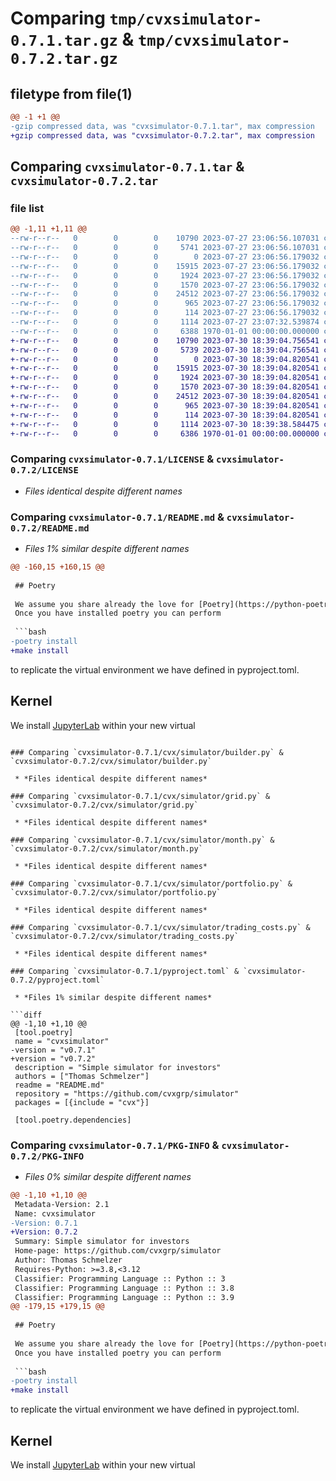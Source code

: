 # Comparing `tmp/cvxsimulator-0.7.1.tar.gz` & `tmp/cvxsimulator-0.7.2.tar.gz`

## filetype from file(1)

```diff
@@ -1 +1 @@
-gzip compressed data, was "cvxsimulator-0.7.1.tar", max compression
+gzip compressed data, was "cvxsimulator-0.7.2.tar", max compression
```

## Comparing `cvxsimulator-0.7.1.tar` & `cvxsimulator-0.7.2.tar`

### file list

```diff
@@ -1,11 +1,11 @@
--rw-r--r--   0        0        0    10790 2023-07-27 23:06:56.107031 cvxsimulator-0.7.1/LICENSE
--rw-r--r--   0        0        0     5741 2023-07-27 23:06:56.107031 cvxsimulator-0.7.1/README.md
--rw-r--r--   0        0        0        0 2023-07-27 23:06:56.179032 cvxsimulator-0.7.1/cvx/simulator/__init__.py
--rw-r--r--   0        0        0    15915 2023-07-27 23:06:56.179032 cvxsimulator-0.7.1/cvx/simulator/builder.py
--rw-r--r--   0        0        0     1924 2023-07-27 23:06:56.179032 cvxsimulator-0.7.1/cvx/simulator/grid.py
--rw-r--r--   0        0        0     1570 2023-07-27 23:06:56.179032 cvxsimulator-0.7.1/cvx/simulator/month.py
--rw-r--r--   0        0        0    24512 2023-07-27 23:06:56.179032 cvxsimulator-0.7.1/cvx/simulator/portfolio.py
--rw-r--r--   0        0        0      965 2023-07-27 23:06:56.179032 cvxsimulator-0.7.1/cvx/simulator/trading_costs.py
--rw-r--r--   0        0        0      114 2023-07-27 23:06:56.179032 cvxsimulator-0.7.1/cvx/simulator/types.py
--rw-r--r--   0        0        0     1114 2023-07-27 23:07:32.539874 cvxsimulator-0.7.1/pyproject.toml
--rw-r--r--   0        0        0     6388 1970-01-01 00:00:00.000000 cvxsimulator-0.7.1/PKG-INFO
+-rw-r--r--   0        0        0    10790 2023-07-30 18:39:04.756541 cvxsimulator-0.7.2/LICENSE
+-rw-r--r--   0        0        0     5739 2023-07-30 18:39:04.756541 cvxsimulator-0.7.2/README.md
+-rw-r--r--   0        0        0        0 2023-07-30 18:39:04.820541 cvxsimulator-0.7.2/cvx/simulator/__init__.py
+-rw-r--r--   0        0        0    15915 2023-07-30 18:39:04.820541 cvxsimulator-0.7.2/cvx/simulator/builder.py
+-rw-r--r--   0        0        0     1924 2023-07-30 18:39:04.820541 cvxsimulator-0.7.2/cvx/simulator/grid.py
+-rw-r--r--   0        0        0     1570 2023-07-30 18:39:04.820541 cvxsimulator-0.7.2/cvx/simulator/month.py
+-rw-r--r--   0        0        0    24512 2023-07-30 18:39:04.820541 cvxsimulator-0.7.2/cvx/simulator/portfolio.py
+-rw-r--r--   0        0        0      965 2023-07-30 18:39:04.820541 cvxsimulator-0.7.2/cvx/simulator/trading_costs.py
+-rw-r--r--   0        0        0      114 2023-07-30 18:39:04.820541 cvxsimulator-0.7.2/cvx/simulator/types.py
+-rw-r--r--   0        0        0     1114 2023-07-30 18:39:38.584475 cvxsimulator-0.7.2/pyproject.toml
+-rw-r--r--   0        0        0     6386 1970-01-01 00:00:00.000000 cvxsimulator-0.7.2/PKG-INFO
```

### Comparing `cvxsimulator-0.7.1/LICENSE` & `cvxsimulator-0.7.2/LICENSE`

 * *Files identical despite different names*

### Comparing `cvxsimulator-0.7.1/README.md` & `cvxsimulator-0.7.2/README.md`

 * *Files 1% similar despite different names*

```diff
@@ -160,15 +160,15 @@
 
 ## Poetry
 
 We assume you share already the love for [Poetry](https://python-poetry.org).
 Once you have installed poetry you can perform
 
 ```bash
-poetry install
+make install
 ```
 
 to replicate the virtual environment we have defined in pyproject.toml.
 
 ## Kernel
 
 We install [JupyterLab](https://jupyter.org) within your new virtual
```

### Comparing `cvxsimulator-0.7.1/cvx/simulator/builder.py` & `cvxsimulator-0.7.2/cvx/simulator/builder.py`

 * *Files identical despite different names*

### Comparing `cvxsimulator-0.7.1/cvx/simulator/grid.py` & `cvxsimulator-0.7.2/cvx/simulator/grid.py`

 * *Files identical despite different names*

### Comparing `cvxsimulator-0.7.1/cvx/simulator/month.py` & `cvxsimulator-0.7.2/cvx/simulator/month.py`

 * *Files identical despite different names*

### Comparing `cvxsimulator-0.7.1/cvx/simulator/portfolio.py` & `cvxsimulator-0.7.2/cvx/simulator/portfolio.py`

 * *Files identical despite different names*

### Comparing `cvxsimulator-0.7.1/cvx/simulator/trading_costs.py` & `cvxsimulator-0.7.2/cvx/simulator/trading_costs.py`

 * *Files identical despite different names*

### Comparing `cvxsimulator-0.7.1/pyproject.toml` & `cvxsimulator-0.7.2/pyproject.toml`

 * *Files 1% similar despite different names*

```diff
@@ -1,10 +1,10 @@
 [tool.poetry]
 name = "cvxsimulator"
-version = "v0.7.1"
+version = "v0.7.2"
 description = "Simple simulator for investors"
 authors = ["Thomas Schmelzer"]
 readme = "README.md"
 repository = "https://github.com/cvxgrp/simulator"
 packages = [{include = "cvx"}]
 
 [tool.poetry.dependencies]
```

### Comparing `cvxsimulator-0.7.1/PKG-INFO` & `cvxsimulator-0.7.2/PKG-INFO`

 * *Files 0% similar despite different names*

```diff
@@ -1,10 +1,10 @@
 Metadata-Version: 2.1
 Name: cvxsimulator
-Version: 0.7.1
+Version: 0.7.2
 Summary: Simple simulator for investors
 Home-page: https://github.com/cvxgrp/simulator
 Author: Thomas Schmelzer
 Requires-Python: >=3.8,<3.12
 Classifier: Programming Language :: Python :: 3
 Classifier: Programming Language :: Python :: 3.8
 Classifier: Programming Language :: Python :: 3.9
@@ -179,15 +179,15 @@
 
 ## Poetry
 
 We assume you share already the love for [Poetry](https://python-poetry.org).
 Once you have installed poetry you can perform
 
 ```bash
-poetry install
+make install
 ```
 
 to replicate the virtual environment we have defined in pyproject.toml.
 
 ## Kernel
 
 We install [JupyterLab](https://jupyter.org) within your new virtual
```

